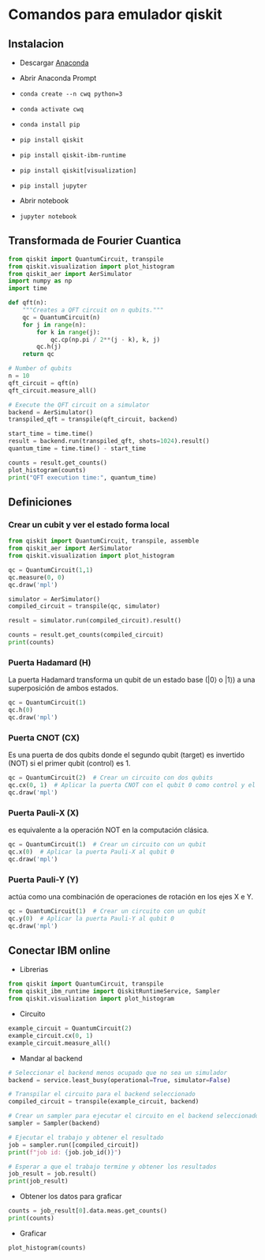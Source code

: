 # Comandos para emulador qiskit

## Instalacion

- Descargar [Anaconda](https://www.anaconda.com/download)
- Abrir Anaconda Prompt
- `conda create --n cwq python=3`
- `conda activate cwq`
- `conda install pip`
- `pip install qiskit`
- `pip install qiskit-ibm-runtime`
- `pip install qiskit[visualization]`
- `pip install jupyter`

- Abrir notebook
- `jupyter notebook`

## Transformada de Fourier Cuantica

```python
from qiskit import QuantumCircuit, transpile
from qiskit.visualization import plot_histogram
from qiskit_aer import AerSimulator
import numpy as np
import time

def qft(n):
    """Creates a QFT circuit on n qubits."""
    qc = QuantumCircuit(n)
    for j in range(n):
        for k in range(j):
            qc.cp(np.pi / 2**(j - k), k, j)
        qc.h(j)
    return qc

# Number of qubits
n = 10
qft_circuit = qft(n)
qft_circuit.measure_all()

# Execute the QFT circuit on a simulator
backend = AerSimulator()
transpiled_qft = transpile(qft_circuit, backend)

start_time = time.time()
result = backend.run(transpiled_qft, shots=1024).result()
quantum_time = time.time() - start_time

counts = result.get_counts()
plot_histogram(counts)
print("QFT execution time:", quantum_time)
```

## Definiciones

### Crear un cubit y ver el estado forma local

```python
from qiskit import QuantumCircuit, transpile, assemble
from qiskit_aer import AerSimulator
from qiskit.visualization import plot_histogram

qc = QuantumCircuit(1,1)
qc.measure(0, 0)
qc.draw('mpl')

simulator = AerSimulator()
compiled_circuit = transpile(qc, simulator)

result = simulator.run(compiled_circuit).result()

counts = result.get_counts(compiled_circuit)
print(counts)
```

### Puerta Hadamard (H)

La puerta Hadamard transforma un qubit de un estado base (|0⟩ o |1⟩) a una superposición de ambos estados.

```python
qc = QuantumCircuit(1)
qc.h(0)
qc.draw('mpl')
```

### Puerta CNOT (CX)

Es una puerta de dos qubits donde el segundo qubit (target) es invertido (NOT) si el primer qubit (control) es 1.

```python
qc = QuantumCircuit(2)  # Crear un circuito con dos qubits
qc.cx(0, 1)  # Aplicar la puerta CNOT con el qubit 0 como control y el qubit 1 como objetivo
qc.draw('mpl')
```

### Puerta Pauli-X (X)

es equivalente a la operación NOT en la computación clásica.

```python
qc = QuantumCircuit(1)  # Crear un circuito con un qubit
qc.x(0)  # Aplicar la puerta Pauli-X al qubit 0
qc.draw('mpl')
```

### Puerta Pauli-Y (Y)

actúa como una combinación de operaciones de rotación en los ejes X e Y.

```python
qc = QuantumCircuit(1)  # Crear un circuito con un qubit
qc.y(0)  # Aplicar la puerta Pauli-Y al qubit 0
qc.draw('mpl')
```

## Conectar IBM online

- Librerias

```python
from qiskit import QuantumCircuit, transpile
from qiskit_ibm_runtime import QiskitRuntimeService, Sampler
from qiskit.visualization import plot_histogram
```

- Circuito

```python
example_circuit = QuantumCircuit(2)
example_circuit.cx(0, 1)
example_circuit.measure_all()
```

- Mandar al backend

```python
# Seleccionar el backend menos ocupado que no sea un simulador
backend = service.least_busy(operational=True, simulator=False)

# Transpilar el circuito para el backend seleccionado
compiled_circuit = transpile(example_circuit, backend)

# Crear un sampler para ejecutar el circuito en el backend seleccionado
sampler = Sampler(backend)

# Ejecutar el trabajo y obtener el resultado
job = sampler.run([compiled_circuit])
print(f"job id: {job.job_id()}")

# Esperar a que el trabajo termine y obtener los resultados
job_result = job.result()
print(job_result)
```

- Obtener los datos para graficar

```python
counts = job_result[0].data.meas.get_counts()
print(counts)
```

- Graficar

```python
plot_histogram(counts)
```
